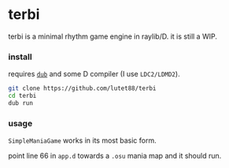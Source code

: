 # terbi
terbi is a minimal rhythm game engine in raylib/D.
it is still a WIP.

### install
requires [`dub`](https://github.com/dlang/dub) and some D compiler (I use `LDC2/LDMD2`).
```bash
git clone https://github.com/lutet88/terbi
cd terbi
dub run
```

### usage
`SimpleManiaGame` works in its most basic form.

point line 66 in `app.d` towards a `.osu` mania map and it should run.
